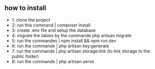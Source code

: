 ## how to install

- 1: clone the project 
- 2: run this command | composer install
- 3: create .env file and setup the database 
- 4: migrate the tables by the commande php artisan migrate
- 5: run the commandes | npm install && npm run dev
- 6: run the commande | php artisan key:generate
- 7: run the commande | php artisan storage:link (to link storage to the public folder)
- 8: run the commande | php artisan serve 
